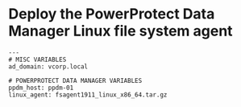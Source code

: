 # Deploy the PowerProtect Data Manager Linux file system agent
````
---
# MISC VARIABLES
ad_domain: vcorp.local

# POWERPROTECT DATA MANAGER VARIABLES
ppdm_host: ppdm-01
linux_agent: fsagent1911_linux_x86_64.tar.gz
````